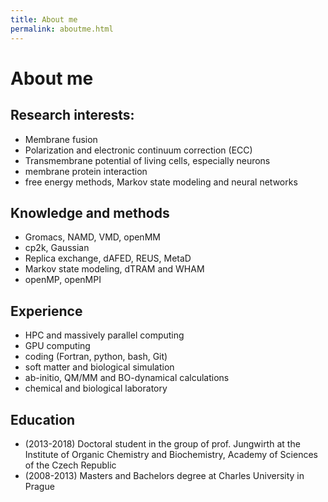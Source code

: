 ```yaml
---
title: About me
permalink: aboutme.html
---
```


# About me
	
## Research interests:

-   Membrane fusion
-   Polarization and electronic continuum correction (ECC)
-   Transmembrane potential of living cells, especially neurons
-   membrane protein interaction
-   free energy methods, Markov state modeling and neural networks

## Knowledge and methods

-   Gromacs, NAMD, VMD, openMM
-   cp2k, Gaussian
-   Replica exchange, dAFED, REUS, MetaD
-   Markov state modeling, dTRAM and WHAM
-   openMP, openMPI

	
## Experience

-   HPC and massively parallel computing
-   GPU computing
-   coding (Fortran, python, bash, Git)
-   soft matter and biological simulation
-   ab-initio, QM/MM and BO-dynamical calculations
-   chemical and biological laboratory

## Education

-   (2013-2018) Doctoral student in the group of prof. Jungwirth at the Institute of Organic Chemistry and Biochemistry, Academy of Sciences of the Czech Republic
-   (2008-2013) Masters and Bachelors degree at Charles University in Prague



